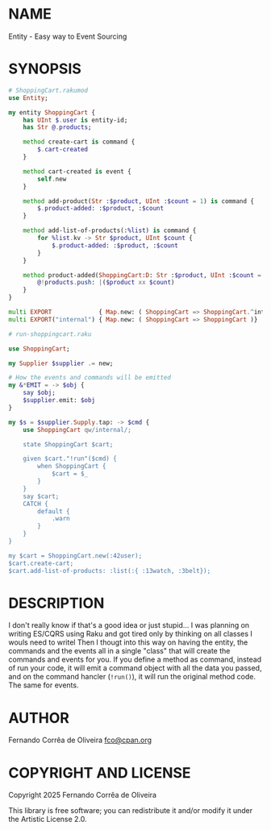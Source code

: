 NAME
====

Entity - Easy way to Event Sourcing

SYNOPSIS
========

```raku
# ShoppingCart.rakumod
use Entity;

my entity ShoppingCart {
	has UInt $.user is entity-id;
	has Str @.products;

	method create-cart is command {
		$.cart-created
	}

	method cart-created is event {
		self.new
	}

	method add-product(Str :$product, UInt :$count = 1) is command {
		$.product-added: :$product, :$count
	}

	method add-list-of-products(:%list) is command {
		for %list.kv -> Str $product, UInt $count {
			$.product-added: :$product, :$count
		}
	}

	method product-added(ShoppingCart:D: Str :$product, UInt :$count = 1) is event {
		@!products.push: |($product xx $count)
	}
}

multi EXPORT             { Map.new: ( ShoppingCart => ShoppingCart.^interface )}
multi EXPORT("internal") { Map.new: ( ShoppingCart => ShoppingCart )}
```

```raku
# run-shoppingcart.raku

use ShoppingCart;

my Supplier $supplier .= new;

# How the events and commands will be emitted
my &*EMIT = -> $obj {
	say $obj;
	$supplier.emit: $obj
}

my $s = $supplier.Supply.tap: -> $cmd {
	use ShoppingCart qw/internal/;

	state ShoppingCart $cart;

	given $cart."!run"($cmd) {
		when ShoppingCart {
			$cart = $_
		}
	}
	say $cart;
	CATCH {
		default {
			.warn
		}
	}
}

my $cart = ShoppingCart.new(:42user);
$cart.create-cart;
$cart.add-list-of-products: :list(:{ :13watch, :3belt});
```

DESCRIPTION
===========

I don't really know if that's a good idea or just stupid... I was planning on writing ES/CQRS using Raku and got tired only by thinking on all classes I wouls need to writel Then I thougt into this way on having the entity, the commands and the events all in a single "class" that will create the commands and events for you. If you define a method as command, instead of run your code, it will emit a command object with all the data you passed, and on the command hancler (`!run()`), it will run the original method code. The same for events.

AUTHOR
======

Fernando Corrêa de Oliveira <fco@cpan.org>

COPYRIGHT AND LICENSE
=====================

Copyright 2025 Fernando Corrêa de Oliveira

This library is free software; you can redistribute it and/or modify it under the Artistic License 2.0.

